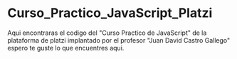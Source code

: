 # Curso_Practico_JavaScript_Platzi
Aqui encontraras el codigo del "Curso Practico de JavaScript" de la plataforma de platzi implantado por el profesor "Juan David Castro Gallego" espero te guste lo que encuentres aqui.

